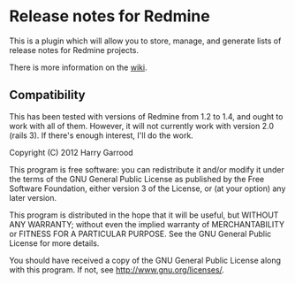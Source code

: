 # Release notes for Redmine

This is a plugin which will allow you to store, manage, and generate lists
of release notes for Redmine projects.

There is more information on the [wiki](https://github.com/hdgarrood/redmine_release_notes/wiki).

## Compatibility

This has been tested with versions of Redmine from 1.2 to 1.4, and
ought to work with all of them. However, it will not currently work
with version 2.0 (rails 3). If there's enough interest, I'll do the
work.

Copyright (C) 2012  Harry Garrood

This program is free software: you can redistribute it and/or modify
it under the terms of the GNU General Public License as published by
the Free Software Foundation, either version 3 of the License, or
(at your option) any later version.

This program is distributed in the hope that it will be useful,
but WITHOUT ANY WARRANTY; without even the implied warranty of
MERCHANTABILITY or FITNESS FOR A PARTICULAR PURPOSE.  See the
GNU General Public License for more details.

You should have received a copy of the GNU General Public License
along with this program.  If not, see <http://www.gnu.org/licenses/>.